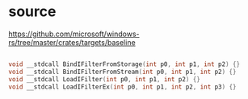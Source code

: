 # source

<https://github.com/microsoft/windows-rs/tree/master/crates/targets/baseline>

```c

void __stdcall BindIFilterFromStorage(int p0, int p1, int p2) {}
void __stdcall BindIFilterFromStream(int p0, int p1, int p2) {}
void __stdcall LoadIFilter(int p0, int p1, int p2) {}
void __stdcall LoadIFilterEx(int p0, int p1, int p2, int p3) {}

```
